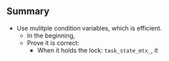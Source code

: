 Summary
---
- Use mulitple condition variables, which is efficient.
  - In the beginning, 
  - Prove it is correct:
    - When it holds the lock: `task_state_mtx_`, it 
